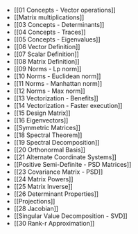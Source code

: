 - [[01 Concepts - Vector operations]]
- [[Matrix multiplications]]
- [[03 Concepts - Determinants]]
- [[04 Concepts - Traces]]
- [[05 Concepts - Eigenvalues]]
- [[06 Vector Definition]]
- [[07 Scalar Definition]]
- [[08 Matrix Definition]]
- [[09 Norms - Lp norm]]
- [[10 Norms - Euclidean norm]]
- [[11 Norms - Manhattan norm]]
- [[12 Norms - Max norm]]
- [[13 Vectorization - Benefits]]
- [[14 Vectorization - Faster execution]]
- [[15 Design Matrix]]
- [[16 Eigenvectors]]
- [[Symmetric Matrices]]
- [[18 Spectral Theorem]]
- [[19 Spectral Decomposition]]
- [[20 Orthonormal Basis]]
- [[21 Alternate Coordinate Systems]]
- [[Positive Semi-Definite - PSD Matrices]]
- [[23 Covariance Matrix - PSD]]
- [[24 Matrix Powers]]
- [[25 Matrix Inverse]]
- [[26 Determinant Properties]]
- [[Projections]]
- [[28 Jacobian]]
- [[Singular Value Decomposition - SVD]]
- [[30 Rank-r Approximation]]